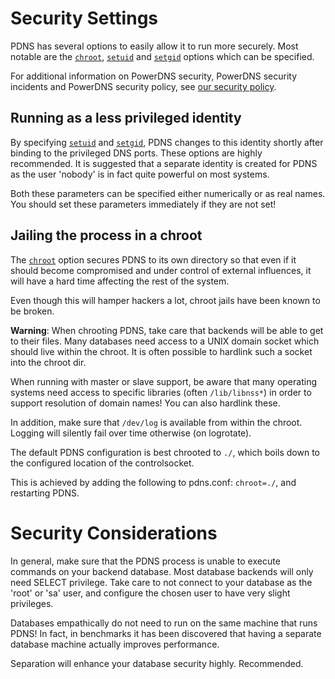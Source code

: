 # Security Settings
PDNS has several options to easily allow it to run more securely. Most notable are the [`chroot`](../authoritative/settings.md#chroot), [`setuid`](../authoritative/settings.md#setuid) and [`setgid`](../authoritative/settings.md#setgid) options which can be specified.

For additional information on PowerDNS security, PowerDNS security incidents and PowerDNS security policy, see [our security policy](../security/index.md).

## Running as a less privileged identity

By specifying [`setuid`](../authoritative/settings.md#setuid) and [`setgid`](../authoritative/settings.md#setgid), PDNS changes to this identity shortly after binding to the privileged DNS ports. These options are highly recommended. It is suggested that a separate identity is created for PDNS as the user 'nobody' is in fact quite powerful on most systems.

Both these parameters can be specified either numerically or as real names. You should set these parameters immediately if they are not set!

## Jailing the process in a chroot

The [`chroot`](../authoritative/settings.md#chroot) option secures PDNS to its own directory so that even if it should become compromised and under control of external influences, it will have a hard time affecting the rest of the system.

Even though this will hamper hackers a lot, chroot jails have been known to be broken.

**Warning**: When chrooting PDNS, take care that backends will be able to get to their files. Many databases need access to a UNIX domain socket which should live within the chroot. It is often possible to hardlink such a socket into the chroot dir.

When running with master or slave support, be aware that many operating systems need access to specific libraries (often `/lib/libnss*`) in order to support resolution of domain names! You can also hardlink these.

In addition, make sure that `/dev/log` is available from within the chroot. Logging will silently fail over time otherwise (on logrotate).

The default PDNS configuration is best chrooted to `./`, which boils down to the configured location of the controlsocket.

This is achieved by adding the following to pdns.conf: `chroot=./`, and restarting PDNS.

# Security Considerations
In general, make sure that the PDNS process is unable to execute commands on your backend database. Most database backends will only need SELECT privilege. Take care to not connect to your database as the 'root' or 'sa' user, and configure the chosen user to have very slight privileges.

Databases empathically do not need to run on the same machine that runs PDNS! In fact, in benchmarks it has been discovered that having a separate database machine actually improves performance.

Separation will enhance your database security highly. Recommended.
